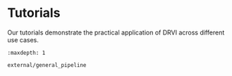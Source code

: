 # Tutorials

Our tutorials demonstrate the practical application of DRVI across different use cases.

```{toctree}
:maxdepth: 1

external/general_pipeline
```
